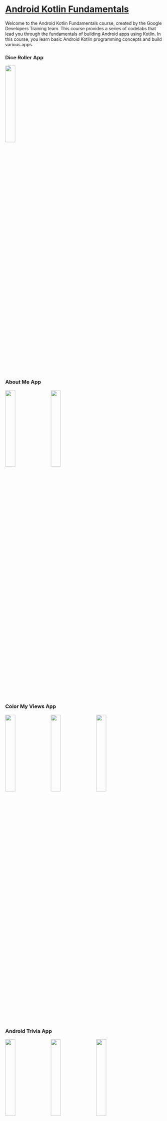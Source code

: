 # [Android Kotlin Fundamentals](https://developer.android.com/codelabs/kotlin-android-training-welcome)

Welcome to the Android Kotlin Fundamentals course, created by the Google Developers Training team. This course provides a series of codelabs that lead you through the fundamentals of building Android apps using Kotlin. In this course, you learn basic Android Kotlin programming concepts and build various apps.

### Dice Roller App

<img src="https://raw.githubusercontent.com/rezaerbe/android-fundamentals/master/Screenshot/DiceRoller.jpg?raw=true" width=25% />

### About Me App

<img src="https://raw.githubusercontent.com/rezaerbe/android-fundamentals/master/Screenshot/AboutMe1.jpg?raw=true" width=25% /> &nbsp; &nbsp; <img src="https://raw.githubusercontent.com/rezaerbe/android-fundamentals/master/Screenshot/AboutMe2.jpg?raw=true" width=25% />

### Color My Views App

<img src="https://raw.githubusercontent.com/rezaerbe/android-fundamentals/master/Screenshot/ColorMyViews1.jpg?raw=true" width=25% /> &nbsp; &nbsp; <img src="https://raw.githubusercontent.com/rezaerbe/android-fundamentals/master/Screenshot/ColorMyViews2.jpg?raw=true" width=25% /> &nbsp; &nbsp; <img src="https://raw.githubusercontent.com/rezaerbe/android-fundamentals/master/Screenshot/ColorMyViews3.jpg?raw=true" width=25% />

### Android Trivia App

<img src="https://raw.githubusercontent.com/rezaerbe/android-fundamentals/master/Screenshot/AndroidTrivia1.jpg?raw=true" width=25% /> &nbsp; &nbsp; <img src="https://raw.githubusercontent.com/rezaerbe/android-fundamentals/master/Screenshot/AndroidTrivia2.jpg?raw=true" width=25% /> &nbsp; &nbsp; <img src="https://raw.githubusercontent.com/rezaerbe/android-fundamentals/master/Screenshot/AndroidTrivia3.jpg?raw=true" width=25% />



<img src="https://raw.githubusercontent.com/rezaerbe/android-fundamentals/master/Screenshot/AndroidTrivia4.jpg?raw=true" width=25% /> &nbsp; &nbsp; <img src="https://raw.githubusercontent.com/rezaerbe/android-fundamentals/master/Screenshot/AndroidTrivia5.jpg?raw=true" width=25% />



<img src="https://raw.githubusercontent.com/rezaerbe/android-fundamentals/master/Screenshot/AndroidTrivia6.jpg?raw=true" width=25% /> &nbsp; &nbsp; <img src="https://raw.githubusercontent.com/rezaerbe/android-fundamentals/master/Screenshot/AndroidTrivia7.jpg?raw=true" width=25% />

### Dessert Clicker App

<img src="https://raw.githubusercontent.com/rezaerbe/android-fundamentals/master/Screenshot/DessertClicker.jpg?raw=true" width=25% />

### Guess The Word App

<img src="https://raw.githubusercontent.com/rezaerbe/android-fundamentals/master/Screenshot/GuessTheWord1.jpg?raw=true" width=25% /> &nbsp; &nbsp; <img src="https://raw.githubusercontent.com/rezaerbe/android-fundamentals/master/Screenshot/GuessTheWord2.jpg?raw=true" width=25% /> &nbsp; &nbsp; <img src="https://raw.githubusercontent.com/rezaerbe/android-fundamentals/master/Screenshot/GuessTheWord3.jpg?raw=true" width=25% />

### Track My Sleep Quality App

<img src="https://raw.githubusercontent.com/rezaerbe/android-fundamentals/master/Screenshot/TrackMySleepQuality1.jpg?raw=true" width=25% /> &nbsp; &nbsp; <img src="https://raw.githubusercontent.com/rezaerbe/android-fundamentals/master/Screenshot/TrackMySleepQuality2.jpg?raw=true" width=25% /> &nbsp; &nbsp; <img src="https://raw.githubusercontent.com/rezaerbe/android-fundamentals/master/Screenshot/TrackMySleepQuality3.jpg?raw=true" width=25% />

### Recycler View App

<img src="https://raw.githubusercontent.com/rezaerbe/android-fundamentals/master/Screenshot/RecyclerView1.jpg?raw=true" width=25% /> &nbsp; &nbsp; <img src="https://raw.githubusercontent.com/rezaerbe/android-fundamentals/master/Screenshot/RecyclerView2.jpg?raw=true" width=25% />



<img src="https://raw.githubusercontent.com/rezaerbe/android-fundamentals/master/Screenshot/RecyclerView3.jpg?raw=true" width=25% /> &nbsp; &nbsp; <img src="https://raw.githubusercontent.com/rezaerbe/android-fundamentals/master/Screenshot/RecyclerView4.jpg?raw=true" width=25% />

### Mars Real Eastate App

<img src="https://raw.githubusercontent.com/rezaerbe/android-fundamentals/master/Screenshot/MarsRealEastate1.jpg?raw=true" width=25% /> &nbsp; &nbsp; <img src="https://raw.githubusercontent.com/rezaerbe/android-fundamentals/master/Screenshot/MarsRealEastate2.jpg?raw=true" width=25% /> &nbsp; &nbsp; <img src="https://raw.githubusercontent.com/rezaerbe/android-fundamentals/master/Screenshot/MarsRealEastate3.jpg?raw=true" width=25% />

### DevBytes App

<img src="https://raw.githubusercontent.com/rezaerbe/android-fundamentals/master/Screenshot/DevBytes.jpg?raw=true" width=25% />

### Gdg Finder App

<img src="https://raw.githubusercontent.com/rezaerbe/android-fundamentals/master/Screenshot/GdgFinder1.jpg?raw=true" width=20% /> &nbsp; &nbsp; <img src="https://raw.githubusercontent.com/rezaerbe/android-fundamentals/master/Screenshot/GdgFinder2.jpg?raw=true" width=20% /> &nbsp; &nbsp; <img src="https://raw.githubusercontent.com/rezaerbe/android-fundamentals/master/Screenshot/GdgFinder3.jpg?raw=true" width=20% /> &nbsp; &nbsp; <img src="https://raw.githubusercontent.com/rezaerbe/android-fundamentals/master/Screenshot/GdgFinder4.jpg?raw=true" width=20% />



<img src="https://raw.githubusercontent.com/rezaerbe/android-fundamentals/master/Screenshot/GdgFinder5.jpg?raw=true" width=20% /> &nbsp; &nbsp; <img src="https://raw.githubusercontent.com/rezaerbe/android-fundamentals/master/Screenshot/GdgFinder6.jpg?raw=true" width=20% /> &nbsp; &nbsp; <img src="https://raw.githubusercontent.com/rezaerbe/android-fundamentals/master/Screenshot/GdgFinder7.jpg?raw=true" width=20% /> &nbsp; &nbsp; <img src="https://raw.githubusercontent.com/rezaerbe/android-fundamentals/master/Screenshot/GdgFinder8.jpg?raw=true" width=20% />

## **Build your first app**

This pathway teaches you how to set up Android Studio to use Kotlin and how to build apps. You start with "Hello World" and move up to an app that uses image files and a click handler. You learn how Android projects are structured, how to use and modify views in your Android Kotlin app, and how to make sure your apps are backward-compatible. You also learn about API levels and the Android Jetpack libraries.

### [Path 1: Documentation](https://github.com/rezaerbe/android-fundamentals/blob/master/Path1.md)

## **Build An Interactive App**

In this pathway, you learn how to use the Android Studio Layout Editor to create linear layouts and constraint layouts. You create apps that get and display user input, respond to user taps, and change the visibility and color of views. This pathway also teaches you how to use data binding to eliminate inefficient calls to `findViewById()`.

### [Path 2: Documentation](https://github.com/rezaerbe/android-fundamentals/blob/master/Path2.md)

## **Layouts**

In this pathway, you learn how to use the Android Studio Layout Editor to create linear layouts and constraint layouts. You create apps that get and display user input, respond to user taps, and change the visibility and color of views. This pathway also teaches you how to use data binding to eliminate inefficient calls to `findViewById()`.

### [Path 3: Documentation](https://github.com/rezaerbe/android-fundamentals/blob/master/Path3.md)

## **Navigation**

In this pathway, you learn how to create useful navigation in an app. You create a fragment and add it to an app, then add navigation to the app using the Android Studio navigation graph. You add a navigation drawer and an options menu to your app, and you work with the app's back stack, changing the destination of the system Back button. Finally, you learn how to invoke an external activity from within the app.

### [Path 4: Documentation](https://github.com/rezaerbe/android-fundamentals/blob/master/Path4.md)

## Activity and fragment lifecycles

In this pathway, you learn about the activity and fragment lifecycles, and you learn how to manage complex lifecycle situations. You work with a starter app that contains several bugs related to the Android lifecycle. You add logging to the app to better understand the app's lifecycle events, and you fix the bugs that the app contains and add some enhancements to the app. You also learn about Android Jetpack's lifecycle library, which can help you manage lifecycle events with code that's better organized and easier to maintain.

### [Path 5: Documentation](https://github.com/rezaerbe/android-fundamentals/blob/master/Path5.md)

## **Architecture components**

This pathway teaches you how to use `ViewModel` and `LiveData` objects. You learn how to use `ViewModel` objects to enable data to survive configuration changes such as screen rotations. You convert an app's UI data into encapsulated `LiveData` and add observer methods that are notified when the value of the `LiveData` changes.

You also integrate `LiveData` and `ViewModel` with data binding so that the views in your layout communicate directly with `ViewModel` objects, without using the app's fragments to relay information. This technique simplifies your code and eliminates the need for click handlers in the UI controllers.

### [Path 6: Documentation](https://github.com/rezaerbe/android-fundamentals/blob/master/Path6.md)

##  **Databases and RecyclerView**

**Part One - Room database and coroutines:**

This part of the pathway teaches you how to use the [`Room`](https://developer.android.com/topic/libraries/architecture/room) database library. `Room` takes care of many of the chores of setting up and configuring a database, and simplifies the code for interacting with the database. You learn how to use Kotlin coroutines to move database operations away from the main thread, and you learn more about using `ViewModel` and `LiveData` with app navigation.

**Part Two - RecyclerView:**

This part of the pathway teaches you how to use a `RecyclerView` to efficiently display lists and grids of items. For complex lists and grids, you learn ways to make `RecyclerView` more efficient and your code easier to maintain and extend. You learn how to make items in a `RecyclerView` clickable. You also learn how to add more than one view holder and layout to lists and grids in a `RecyclerView`, for example, to add a header in your app.

### [Path 7: Documentation](https://github.com/rezaerbe/android-fundamentals/blob/master/Path7.md)

## Connecting to the internet

This pathway teaches you how to use community-developed libraries to connect to a web service to retrieve and display data. You learn how to handle potential network errors and use the Glide library to load and display photos from the internet. You also build a `RecyclerView` and use it to display a grid of images.

### [Path 8: Documentation](https://github.com/rezaerbe/android-fundamentals/blob/master/Path8.md)

## **Repository and WorkManager**

This pathway teaches you how to add a repository to abstract the data layer and provide a clean API to the rest of your Android Kotlin app. You also learn how to use `WorkManager` to schedule background tasks in an efficient and optimized way.

### [Path 9: Documentation](https://github.com/rezaerbe/android-fundamentals/blob/master/Path9.md)

## **Designing for everyone**

This pathway teaches the basics of beautiful and accessible Android app design and guides you through building an app that finds and displays information about Google Developer Group (GDG) meetups.

### [Path 10: Documentation](https://github.com/rezaerbe/android-fundamentals/blob/master/Path10.md)